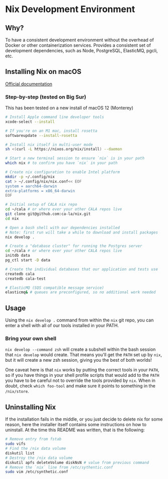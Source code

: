 # Nix Development Environment

## Why?

To have a consistent development environment without the overhead of Docker or
other containerization services. Provides a consistent set of development
dependencies, such as Node, PostgreSQL, ElasticMQ, pgcli, etc.

## Installing Nix on macOS

[Official documentation](https://nixos.org/manual/nix/stable/#sect-macos-installation)

### Step-by-step (tested on Big Sur)

This has been tested on a new install of macOS 12 (Monterey)

```bash
# Install Apple command line developer tools
xcode-select --install

# If you're on an M1 mac, install rosetta
softwareupdate --install-rosetta

# Install nix itself in multi-user mode
sh <(curl -L https://nixos.org/nix/install) --daemon

# Start a new terminal session to ensure `nix` is in your path
which nix # to confirm you have `nix` in your path

# Create nix configuration to enable Intel platform
mkdir -p ~/.config/nix
cat > ~/.config/nix/nix.conf<< EOF
system = aarch64-darwin
extra-platforms = x86_64-darwin
EOF

# Initial setup of CALA nix repo
cd ~/cala # or where ever your other CALA repos live
git clone git@github.com:ca-la/nix.git
cd nix

# Open a bash shell with our dependencies installed
# Note: first run will take a while to download and install packages
nix develop .

# Create a "database cluster" for running the Postgres server
cd ~/cala # or where ever your other CALA repos live
initdb data
pg_ctl start -D data

# Create the individual databases that our application and tests use
createdb cala
createdb cala-test

# ElasticMQ (SQS compatible message service)
elasticmq& # queues are preconfigured, so no additional work needed
```

## Usage

Using the `nix develop .` command from within the `nix` git repo, you can enter
a shell with all of our tools installed in your PATH.

### Bring your own shell

`nix develop --command zsh` will create a subshell within the bash session that
`nix develop` would create. That means you'll get the `PATH` set up by `nix`,
but it will create a new zsh session, giving you the best of both worlds!

One caveat here is that `nix` works by putting the correct tools in your `PATH`,
so if you have things in your shell profile scripts that would add to the `PATH`
you have to be careful not to override the tools provided by `nix`. When in
doubt, check `which foo-tool` and make sure it points to something in the
`/nix/store`.

## Uninstalling Nix

If the installation fails in the middle, or you just decide to delete nix for
some reason, here the installer itself contains some instructions on how to
uninstall. At the time this README was written, that is the following:

```bash
# Remove entry from fstab
sudo vifs
# Find the /nix data volume
diskutil list
# Destroy the /nix data volume
diskutil apfs deleteVolume diskNsN # value from previous command
# Remove the `nix` line from /etc/sythentic.conf
sudo vim /etc/synthetic.conf
```
